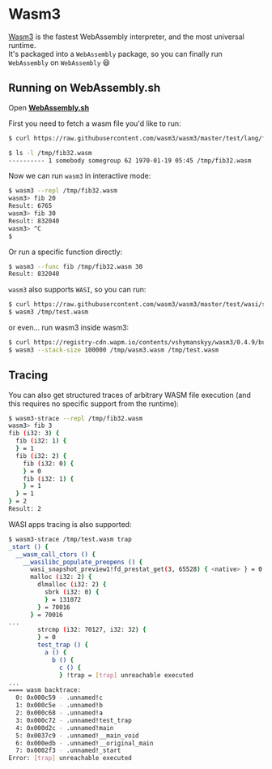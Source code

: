 # Wasm3

[Wasm3](https://github.com/wasm3/wasm3) is the fastest WebAssembly interpreter, and the most universal runtime.  
It's packaged into a `WebAssembly` package, so you can finally run `WebAssembly` on `WebAssembly` 😆

## Running on WebAssembly.sh

Open [**WebAssembly.sh**](https://webassembly.sh)  

First you need to fetch a wasm file you'd like to run:

```sh
$ curl https://raw.githubusercontent.com/wasm3/wasm3/master/test/lang/fib32.wasm -o /tmp/fib32.wasm

$ ls -l /tmp/fib32.wasm
---------- 1 somebody somegroup 62 1970-01-19 05:45 /tmp/fib32.wasm
```

Now we can run `wasm3` in interactive mode:

```sh
$ wasm3 --repl /tmp/fib32.wasm
wasm3> fib 20
Result: 6765
wasm3> fib 30
Result: 832040
wasm3> ^C
$
```

Or run a specific function directly:

```sh
$ wasm3 --func fib /tmp/fib32.wasm 30
Result: 832040
```

`wasm3` also supports `WASI`, so you can run:

```sh
$ curl https://raw.githubusercontent.com/wasm3/wasm3/master/test/wasi/simple/test.wasm -o /tmp/test.wasm
$ wasm3 /tmp/test.wasm
```

or even... run wasm3 inside wasm3:

```sh
$ curl https://registry-cdn.wapm.io/contents/vshymanskyy/wasm3/0.4.9/build/wasm3-wasi.wasm -o /tmp/wasm3.wasm
$ wasm3 --stack-size 100000 /tmp/wasm3.wasm /tmp/test.wasm
```

## Tracing

You can also get structured traces of arbitrary WASM file execution (and this requires no specific support from the runtime):

```sh
$ wasm3-strace --repl /tmp/fib32.wasm
wasm3> fib 3
fib (i32: 3) {
  fib (i32: 1) {
  } = 1
  fib (i32: 2) {
    fib (i32: 0) {
    } = 0
    fib (i32: 1) {
    } = 1
  } = 1
} = 2
Result: 2
```

WASI apps tracing is also supported:

```sh
$ wasm3-strace /tmp/test.wasm trap
_start () {
  __wasm_call_ctors () {
    __wasilibc_populate_preopens () {
      wasi_snapshot_preview1!fd_prestat_get(3, 65528) { <native> } = 0
      malloc (i32: 2) {
        dlmalloc (i32: 2) {
          sbrk (i32: 0) {
          } = 131072
        } = 70016
      } = 70016
...
        strcmp (i32: 70127, i32: 32) {
        } = 0
        test_trap () {
          a () {
            b () {
              c () {
              } !trap = [trap] unreachable executed
...
==== wasm backtrace:
  0: 0x000c59 - .unnamed!c
  1: 0x000c5e - .unnamed!b
  2: 0x000c68 - .unnamed!a
  3: 0x000c72 - .unnamed!test_trap
  4: 0x000d2c - .unnamed!main
  5: 0x0037c9 - .unnamed!__main_void
  6: 0x000edb - .unnamed!__original_main
  7: 0x0002f3 - .unnamed!_start
Error: [trap] unreachable executed
```
